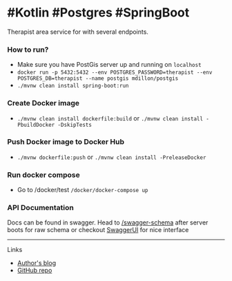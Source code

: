 #Kotlin #Postgres #SpringBoot 
=============


Therapist area service for with several endpoints.


### How to run?
* Make sure you have PostGis server up and running on `localhost` 
* `docker run -p 5432:5432 --env POSTGRES_PASSWORD=therapist --env POSTGRES_DB=therapist --name postgis mdillon/postgis`
* `./mvnw clean install spring-boot:run`

### Create Docker image
* `./mvnw clean install dockerfile:build` or `./mvnw clean install -PbuildDocker -DskipTests`

### Push Docker image to Docker Hub
* `./mvnw dockerfile:push` or `./mvnw clean install -PreleaseDocker`

### Run docker compose
* Go to /docker/test `/docker/docker-compose up`

### API Documentation

Docs can be found in swagger. Head to [/swagger-schema](http://localhost:8082/swagger-schema)
after server boots for raw schema or checkout [SwaggerUI](http://localhost:8082/swagger-ui.html) for nice interface

-------------


Links
* [Author's blog](http://rux.vc)
* [GitHub repo](https://github.com/ruXlab/kotlin-todo-server)

